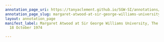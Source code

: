 ```yaml
---
annotation_page_uri: https://tanyaclement.github.io/SGW-SI/annotations/margaret-atwood-at-sir-george-williams-university-the-poetry-series-18-october-1974-canvas-1-audience-member-12.json
annotation_page_slug: margaret-atwood-at-sir-george-williams-university-the-poetry-series-18-october-1974-canvas-1-audience-member-12
layout: annotation_page
manifest_label: Margaret Atwood at Sir George Williams University, The Poetry Series,
  18 October 1974

---
```

